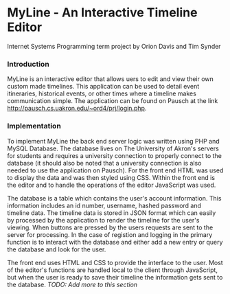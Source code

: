 # MyLine - An Interactive Timeline Editor
Internet Systems Programming term project by Orion Davis and Tim Synder

### Introduction
MyLine is an interactive editor that allows uers to edit and view their own custom made timelines.  This application can be used to detail event itineraries, historical events, or other times where a timeline makes communication simple.  The application can be found on Pausch at the link <a href="http://pausch.cs.uakron.edu/~ord4/prj/login.php">http://pausch.cs.uakron.edu/~ord4/prj/login.php</a>.

### Implementation
To implement MyLine the back end server logic was written using PHP and MySQL Database.  The database lives on The University of Akron's servers for students and requires a university connection to properly connect to the database (it should also be noted that a university connection is also needed to use the application on Pausch).  For the front end HTML was used to display the data and was then styled using CSS.  Within the front end is the editor and to handle the operations of the editor JavaScript was used.

The database is a table which contains the user's account information.  This information includes an id number, username, hashed password and timeline data.  The timeline data is stored in JSON format which can easily by processed by the application to render the timeline for the user's viewing.  When buttons are pressed by the users requests are sent to the server for processing.  In the case of registion and logging in the primary function is to interact with the database and either add a new entry or query the database and look for the user.  

The front end uses HTML and CSS to provide the interface to the user.  Most of the editor's functions are handled local to the client through JavaScript, but when the user is ready to save their timeline the information gets sent to the database.  *TODO: Add more to this section*

  